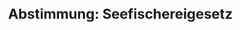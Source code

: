 ---
abstimmung:
  abstimmung: 2
  bundestagssitzung: 206
  datum: 1. Dezember 2016
  legislaturperiode: 18
categories:
- Ernährung
- Landwirtschaft
data:
- title: Abstimmungsergebnis 20161201_2-data.pdf
  url: /res/abstimmungsliste/20161201_2-data.pdf
- title: Abstimmungsergebnis 20161201_2_xls-data.csv
  url: /res/abstimmungsliste/csv/20161201_2_xls-data.csv
documents:
- local: /res/abstimmungsdaten/018-206-02/1809466.pdf
  title: Drucksache 18/09466.pdf
  url: http://dip21.bundestag.de/dip21/btd/18/094/1809466.pdf
- local: /res/abstimmungsdaten/018-206-02/1810496.pdf
  title: Drucksache 18/10496.pdf
  url: http://dip21.bundestag.de/dip21/btd/18/104/1810496.pdf
ergebnis:
  cdu/csu:
    enthaltung: 0
    gesamt: 309
    ja: 271
    nein: 0
    nichtabgegeben: 38
    ungueltig: 0
  die.linke:
    enthaltung: 44
    gesamt: 64
    ja: 0
    nein: 0
    nichtabgegeben: 20
    ungueltig: 0
  file: 20161201_2_xls-data.csv
  gruenen:
    enthaltung: 51
    gesamt: 63
    ja: 0
    nein: 0
    nichtabgegeben: 12
    ungueltig: 0
  spd:
    enthaltung: 0
    gesamt: 193
    ja: 163
    nein: 0
    nichtabgegeben: 30
    ungueltig: 0
layout: abstimmung
links:
- title: https://www.bundestag.de/parlament/plenum/abstimmung/abstimmung?id=432
  url: https://www.bundestag.de/parlament/plenum/abstimmung/abstimmung?id=432
- title: http://www.abgeordnetenwatch.de/drittes_gesetz_zur_aenderung_des_seefischereigesetzes-1105-827.html
  url: http://www.abgeordnetenwatch.de/drittes_gesetz_zur_aenderung_des_seefischereigesetzes-1105-827.html
preview: 'Deutscher Bundestag


  206. Sitzung des Deutschen Bundestages

  am Donnerstag, 1.Dezember 2016


  Endgültiges Ergebnis der Namentlichen Abstimmung Nr. 2


  Gesetzentwurf der Bundesregierung

  Entwurf eines Dritten Gesetzes zur Änderung des Seefischereigesetzes

  Drs. 18/9466 und 18/10496


  Abgegebene Stimmen insgesamt:


  529


  Nicht abgegebene Stimmen:

  Ja-Stimmen:


  100

  434


  Nein-Stimmen:


  0


  Enthaltungen:


  95


  Ungültige:


  Berlin, den 01.12.2016


  0


  Beginn: 20:40

  Ende: 20:44

  '
tags:
- Fischerei
- EU
title: 'Abstimmung: Seefischereigesetz'
---